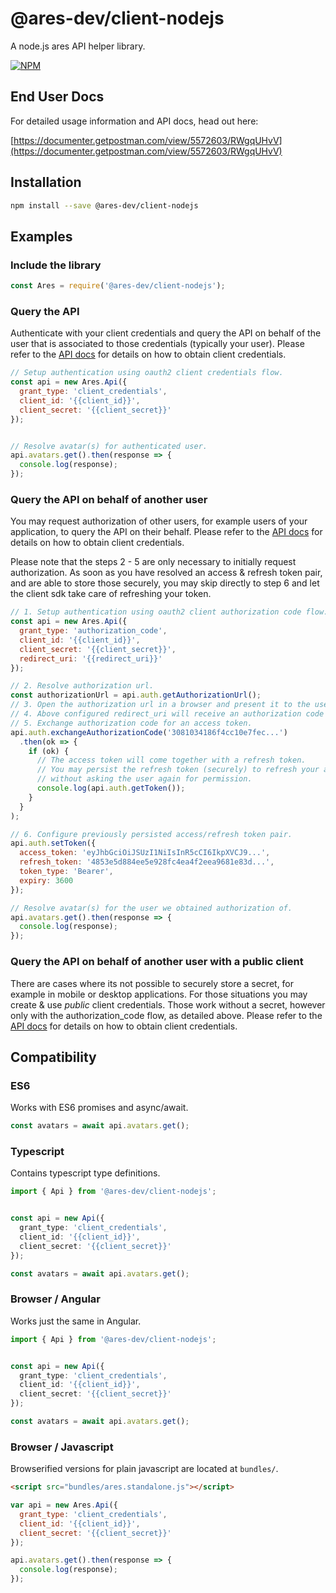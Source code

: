 # @ares-dev/client-nodejs

A node.js ares API helper library.

[![NPM](https://nodei.co/npm/@ares-dev%2Fclient-nodejs.png)](https://nodei.co/npm/@ares-dev%2Fclient-nodejs/)


## End User Docs

For detailed usage information and API docs, head out here:

[https://documenter.getpostman.com/view/5572603/RWgqUHvV](https://documenter.getpostman.com/view/5572603/RWgqUHvV)


## Installation

```bash
npm install --save @ares-dev/client-nodejs
```

## Examples


### Include the library

```javascript
const Ares = require('@ares-dev/client-nodejs');
```

### Query the API

Authenticate with your client credentials and query the API on behalf of the user that is associated to those credentials (typically your user). Please refer to the [API docs](https://documenter.getpostman.com/view/5572603/RWgqUHvV) for details on how to obtain client credentials.

```javascript
// Setup authentication using oauth2 client credentials flow.
const api = new Ares.Api({
  grant_type: 'client_credentials',
  client_id: '{{client_id}}',
  client_secret: '{{client_secret}}'
});


// Resolve avatar(s) for authenticated user.
api.avatars.get().then(response => {
  console.log(response);
});
```

### Query the API on behalf of another user

You may request authorization of other users, for example users of your application, to query the API on their behalf. Please refer to the [API docs](https://documenter.getpostman.com/view/5572603/RWgqUHvV) for details on how to obtain client credentials.

Please note that the steps 2 - 5 are only necessary to initially request authorization. As soon as you have resolved an access & refresh token pair, and are able to store those securely, you may skip directly to step 6 and let the client sdk take care of refreshing your token.

```javascript
// 1. Setup authentication using oauth2 client authorization code flow.
const api = new Ares.Api({
  grant_type: 'authorization_code',
  client_id: '{{client_id}}',
  client_secret: '{{client_secret}}',
  redirect_uri: '{{redirect_uri}}'
});

// 2. Resolve authorization url.
const authorizationUrl = api.auth.getAuthorizationUrl();
// 3. Open the authorization url in a browser and present it to the user you want to ask for authorization.
// 4. Above configured redirect_uri will receive an authorization code if the user confirms the request.
// 5. Exchange authorization code for an access token.
api.auth.exchangeAuthorizationCode('3081034186f4cc10e7fec...')
  .then(ok => {
    if (ok) {
      // The access token will come together with a refresh token.
      // You may persist the refresh token (securely) to refresh your access token later
      // without asking the user again for permission.
      console.log(api.auth.getToken());
    }
  }
);

// 6. Configure previously persisted access/refresh token pair.
api.auth.setToken({
  access_token: 'eyJhbGciOiJSUzI1NiIsInR5cCI6IkpXVCJ9...',
  refresh_token: '4853e5d884ee5e928fc4ea4f2eea9681e83d...',
  token_type: 'Bearer',
  expiry: 3600
});

// Resolve avatar(s) for the user we obtained authorization of.
api.avatars.get().then(response => {
  console.log(response);
});
```

### Query the API on behalf of another user with a public client

There are cases where its not possible to securely store a secret, for example in mobile or desktop applications. For those situations you may create & use *public* client credentials. Those work without a secret, however only with the authorization_code flow, as detailed above. Please refer to the [API docs](https://documenter.getpostman.com/view/5572603/RWgqUHvV) for details on how to obtain client credentials.


## Compatibility

### ES6

Works with ES6 promises and async/await.

```javascript
const avatars = await api.avatars.get();
```

### Typescript

Contains typescript type definitions.

```typescript
import { Api } from '@ares-dev/client-nodejs';


const api = new Api({
  grant_type: 'client_credentials',
  client_id: '{{client_id}}',
  client_secret: '{{client_secret}}'
});

const avatars = await api.avatars.get();
```

### Browser / Angular

Works just the same in Angular.

```typescript
import { Api } from '@ares-dev/client-nodejs';


const api = new Api({
  grant_type: 'client_credentials',
  client_id: '{{client_id}}',
  client_secret: '{{client_secret}}'
});

const avatars = await api.avatars.get();
```

### Browser / Javascript

Browserified versions for plain javascript are located at `bundles/`.

```html
<script src="bundles/ares.standalone.js"></script>
```

```javascript
var api = new Ares.Api({
  grant_type: 'client_credentials',
  client_id: '{{client_id}}',
  client_secret: '{{client_secret}}'
});

api.avatars.get().then(response => {
  console.log(response);
});
```
